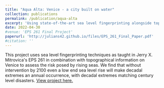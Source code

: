 ```yaml
---
title: "Aqua Alta: Venice - a city built on water"
collection: publications
permalink: /publication/aqua-alta
excerpt: 'Using state-of-the-art sea level fingerprinting alongside topographical information of Venice to assess sea level rise for the city in 2100.'
date: 2022-04-30
#venue: 'EPS 261 Final Project'
paperurl: 'http://julians42.github.io/files/EPS_261_Final_Paper.pdf'
#citation: ''
---
```

This project uses sea level fingerprinting techniques as taught in Jerry X. Mitrovica's EPS 261 in combination with topographical information on Venice to assess the risk posed by rising seas. We find that without intervention by 2100 even a low end sea level rise will make decadal extremes an annual occurrence, with decadal extremes matching century level disasters. [View project here.](http://julians42.github.io/files/EPS_261_Final_Paper.pdf)

<!-- Recommended citation: Your Name, You. (2015). "Paper Title Number 3." <i>Journal 1</i>. 1(3). -->
